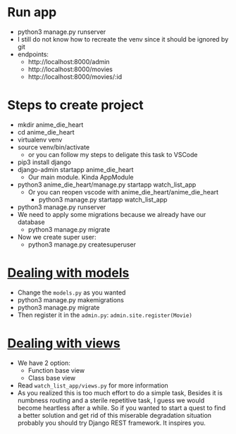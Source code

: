 # Run app

- python3 manage.py runserver
- I still do not know how to recreate the venv since it should be ignored by git
- endpoints:
  - http://localhost:8000/admin
  - http://localhost:8000/movies
  - http://localhost:8000/movies/:id

# Steps to create project

- mkdir anime_die_heart
- cd anime_die_heart
- virtualenv venv
- source venv/bin/activate
  - or you can follow my steps to deligate this task to VSCode
- pip3 install django
- django-admin startapp anime_die_heart
  - Our main module. Kinda AppModule
- python3 anime_die_heart/manage.py startapp watch_list_app
  - Or you can reopen vscode with anime_die_heart/anime_die_heart
    - python3 manage.py startapp watch_list_app
- python3 manage.py runserver
- We need to apply some migrations because we already have our database
  - python3 manage.py migrate
- Now we create super user:
  - python3 manage.py createsuperuser

# [Dealing with models](https://docs.djangoproject.com/en/4.0/ref/models/)

- Change the `models.py` as you wanted
- python3 manage.py makemigrations
- python3 manage.py migrate
- Then register it in the `admin.py`: `admin.site.register(Movie)`

# [Dealing with views]()

- We have 2 option:
  - Function base view
  - Class base view
- Read `watch_list_app/views.py` for more information
- As you realized this is too much effort to do a simple task, Besides it is numbness routing and a sterile repetitive task, I guess we would become heartless after a while. So if you wanted to start a quest to find a better solution and get rid of this miserable degradation situation probably you should try Django REST framework. It inspires you.
